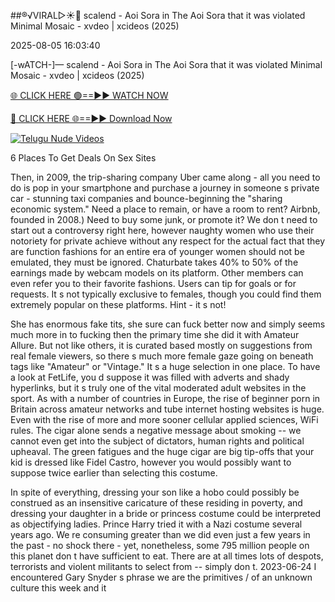 ##®️√VIRAL▷☀️👄    scalend - Aoi Sora in The Aoi Sora that it was violated Minimal Mosaic - xvdeo &#124; xcideos (2025)

2025-08-05 16:03:40



[-wATCH-]—    scalend - Aoi Sora in The Aoi Sora that it was violated Minimal Mosaic - xvdeo &#124; xcideos (2025)

[🌐 CLICK HERE 🟢==►► WATCH NOW](https://www.youtucams.com/tracking/githubcom)

[🔴 CLICK HERE 🌐==►► Download Now](https://www.youtucams.com/tracking/githubcom)

[![Telugu Nude Videos](https://i.imgur.com/dJHk4Zq.gif)](https://www.youtucams.com/tracking/githubcom)



6 Places To Get Deals On Sex Sites

Then, in 2009, the trip-sharing company Uber came along - all you need to do is pop in your smartphone and purchase a journey in someone s private car - stunning taxi companies and bounce-beginning the "sharing economic system." Need a place to remain, or have a room to rent? Airbnb, founded in 2008.) Need to buy some junk, or promote it? We don t need to start out a controversy right here, however naughty women who use their notoriety for private achieve without any respect for the actual fact that they are function fashions for an entire era of younger women should not be emulated, they must be ignored. Chaturbate takes 40% to 50% of the earnings made by webcam models on its platform. Other members can even refer you to their favorite fashions. Users can tip for goals or for requests. It s not typically exclusive to females, though you could find them extremely popular on these platforms. Hint - it s not!

She has enormous fake tits, she sure can fuck better now and simply seems much more in to fucking then the primary time she did it with Amateur Allure. But not like others, it is curated based mostly on suggestions from real female viewers, so there s much more female gaze going on beneath tags like "Amateur" or "Vintage." It s a huge selection in one place. To have a look at FetLife, you d suppose it was filled with adverts and shady hyperlinks, but it s truly one of the vital moderated adult websites in the sport. As with a number of countries in Europe, the rise of beginner porn in Britain across amateur networks and tube internet hosting websites is huge. Even with the rise of more and more sooner cellular applied sciences, WiFi rules. The cigar alone sends a negative message about smoking -- we cannot even get into the subject of dictators, human rights and political upheaval. The green fatigues and the huge cigar are big tip-offs that your kid is dressed like Fidel Castro, however you would possibly want to suppose twice earlier than selecting this costume.

In spite of everything, dressing your son like a hobo could possibly be construed as an insensitive caricature of these residing in poverty, and dressing your daughter in a bride or princess costume could be interpreted as objectifying ladies. Prince Harry tried it with a Nazi costume several years ago. We re consuming greater than we did even just a few years in the past - no shock there - yet, nonetheless, some 795 million people on this planet don t have sufficient to eat. There are at all times lots of despots, terrorists and violent militants to select from -- simply don t. 2023-06-24 I encountered Gary Snyder s phrase  we are the primitives / of an unknown culture  this week and it 